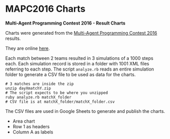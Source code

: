 # MAPC2016 Charts
**Multi-Agent Programming Contest 2016 - Result Charts**

Charts were generated from the [Multi-Agent Programming Contest 2016](https://multiagentcontest.org/2016/) results.

They are online [here](https://maumagnaguagno.github.io/MAPC2016_Charts/).

Each match between 2 teams resulted in 3 simulations of a 1000 steps each.
Each simulation record is stored in a folder with 1001 XML files referring to each step.
The script ``analyze.rb`` reads an entire simulation folder to generate a CSV file to be used as data for the charts.

```Shell
# 3 matches are inside the zip
unzip dayXmatchY.zip
# The script expects to be where you unzipped
ruby analyze.rb matchX_folder
# CSV file is at matchX_folder/matchX_folder.csv
```

The CSV files are used in Google Sheets to generate and publish the charts.
- Area chart
- Row 1 as headers
- Column A as labels